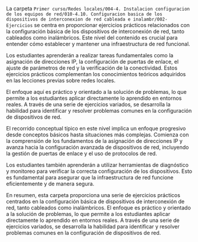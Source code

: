 La carpeta `Primer curso/Redes locales/004-4. Instalacion configuracion de los equipos de red/010-4.10. Configuracion basica de los dispositivos de interconexion de red cableada e inalambr/002-Ejercicios` se centra en proporcionar ejercicios prácticos relacionados con la configuración básica de los dispositivos de interconexión de red, tanto cableados como inalámbricos. Este nivel del contenido es crucial para entender cómo establecer y mantener una infraestructura de red funcional.

Los estudiantes aprenderán a realizar tareas fundamentales como la asignación de direcciones IP, la configuración de puertas de enlace, el ajuste de parámetros de red y la verificación de la conectividad. Estos ejercicios prácticos complementan los conocimientos teóricos adquiridos en las lecciones previas sobre redes locales.

El enfoque aquí es práctico y orientado a la solución de problemas, lo que permite a los estudiantes aplicar directamente lo aprendido en entornos reales. A través de una serie de ejercicios variados, se desarrolla la habilidad para identificar y resolver problemas comunes en la configuración de dispositivos de red.

El recorrido conceptual típico en este nivel implica un enfoque progresivo desde conceptos básicos hasta situaciones más complejas. Comienza con la comprensión de los fundamentos de la asignación de direcciones IP y avanza hacia la configuración avanzada de dispositivos de red, incluyendo la gestión de puertas de enlace y el uso de protocolos de red.

Los estudiantes también aprenderán a utilizar herramientas de diagnóstico y monitoreo para verificar la correcta configuración de los dispositivos. Esto es fundamental para asegurar que la infraestructura de red funcione eficientemente y de manera segura.

En resumen, esta carpeta proporciona una serie de ejercicios prácticos centrados en la configuración básica de dispositivos de interconexión de red, tanto cableados como inalámbricos. El enfoque es práctico y orientado a la solución de problemas, lo que permite a los estudiantes aplicar directamente lo aprendido en entornos reales. A través de una serie de ejercicios variados, se desarrolla la habilidad para identificar y resolver problemas comunes en la configuración de dispositivos de red.
